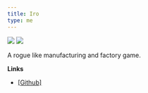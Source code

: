 ```yaml
---
title: Iro
type: me
---
```


<div class="flex flex-row w-[50%] gap-2">
    <img src="/iro-game.png"/>
    <img src="/iro-menu.png"/>
</div>

A rogue like manufacturing and factory game.

**Links**
* [[Github]](https://github.com/ashtyn3/iro)